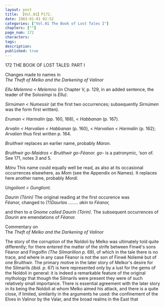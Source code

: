 ```yaml
---
layout: post
title: 【Vol.01】P172.
date: 1983-01-01 02:52
categories: ["Vol.01 The Book of Lost Tales I"]
chapters: [""]
page_num: 172
characters: 
tags: 
description: 
published: true
---
```


<p style="text-indent: 0;">
172      THE BOOK OF LOST TALES: PART I
</p>

Changes made to names in<BR><I>The Theft of Melko and the Darkening of Valinor</I>

<I>Ellu Melemno < Melemno </I>(in Chapter V, p. 129, in an added sentence, the leader of the Solosimpi is <I>Ellu).</I>

<I>Sirnúmen    < Numessir </I>(at the first two occurrences; subsequently <I>Sirnúmen </I>was the form first written).

<I>Eruman    < Harmalin </I>(pp. 160, 168), < <I>Habbanan </I>(p. 167).

<I>Arvalin    < Harvalien < Habbanan </I>(p. 160), < <I>Harvalien < Harmalin </I>(p. 162); <I>Arvalien </I>thus first written p. 164.

<I>Bruithwir </I>replaces an earlier name, probably <I>Maron.</I>

<I>Bruithwir go-Maidros < Bruithwir go-Fëanor. go- </I>is a patronymic, ‘son of. See 171, notes 3 and 5.

<I>Móru </I>This name could equally well be read, as also at its occasional occurrences elsewhere, as <I>Mom </I>(see the Appendix on Names). It replaces here another name, probably <I>Mordi.</I>

<I>Ungoliont    < Gungliont.</I>

<I>Daurin (Tórin)  </I>The original reading at the first occurence was<BR><I>Fëanor, </I>changed to (?<I>)Daurlas ........ akin to Fëanor,</I>

and then to <I>a Gnome called Daurin (Tórin). </I>The subsequent occurrences of <I>Daurin </I>are emendations of <I>Fëanor.</I>

Commentary on<BR>The <I>Theft of Melko and the Darkening of Valinor</I>

The story of the corruption of the Noldoli by Melko was ultimately told quite differently; for there entered the matter of the strife between Finwë's sons Fëanor and Fingolfin <I>(The Silmarillion p. </I>69), of which in the tale there is no trace, and where in any case Fëanor is not the son of Finwë Nólemë but of one Bruithwir. The primary motive in the later story of Melkor's desire for the Silmarils <I>(ibid. p. </I>67) is here represented only by a lust for the gems of the Noldoli in general: it is indeed a remarkable feature of the original mythology that though the Silmarils were present they were of such relatively small importance. There is essential agreement with the later story in its being the Noldoli at whom Melko aimed his attack, and there is a quite close, if limited, similarity in the arguments he used: the confinement of the Elves in Valinor by the Valar, and the broad realms in the East that

